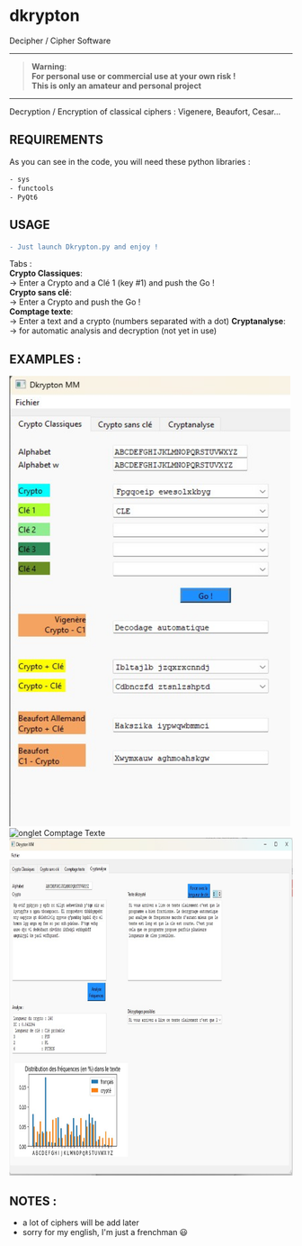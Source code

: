 # dkrypton
Decipher / Cipher Software

---------
> __Warning__:  
<b>For personal use or commercial use at your own risk !   
This is only an amateur and personal project</b>  
---------

Decryption / Encryption of classical ciphers :
Vigenere, Beaufort, Cesar...

## REQUIREMENTS
As you can see in the code, you will need these python libraries :  
```
- sys
- functools
- PyQt6

```

## USAGE  
```diff
- Just launch Dkrypton.py and enjoy !
```


Tabs :  
**Crypto Classiques**:  
-> Enter a Crypto and a Clé 1 (key #1) and push the Go !  
**Crypto sans clé**:  
-> Enter a Crypto and push the Go !  
**Comptage texte**:  
-> Enter a text and a crypto (numbers separated with a dot)
**Cryptanalyse**:  
-> for automatic analysis and decryption (not yet in use)




## EXAMPLES :
<p float="left">
<img alt = "onglet Crypto Classiques" src="Version_1.jpg" width="500" height = "800"/>
<img alt = "onglet Comptage Texte" src="Version_1_2_compte_texte.jpg" width="800" height = "600"/>
<img alt = "onglet Cryptanalyse" src="Version_1_2.jpg" width="800" height = "600"/> 
</p>

## NOTES :  
- a lot of ciphers will be add later
- sorry for my english, I'm just a frenchman :smiley:
